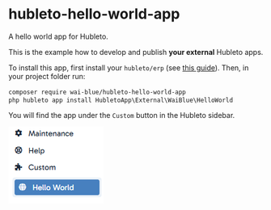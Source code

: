 # hubleto-hello-world-app

A hello world app for Hubleto.

This is the example how to develop and publish **your external** Hubleto apps.

To install this app, first install your `hubleto/erp` (see [this guide](https://github.com/hubleto/erp)). Then, in your project folder run:

```
composer require wai-blue/hubleto-hello-world-app
php hubleto app install HubletoApp\External\WaiBlue\HelloWorld
```

You will find the app under the `Custom` button in the Hubleto sidebar.

![](docs/images/screenshot-01.png)